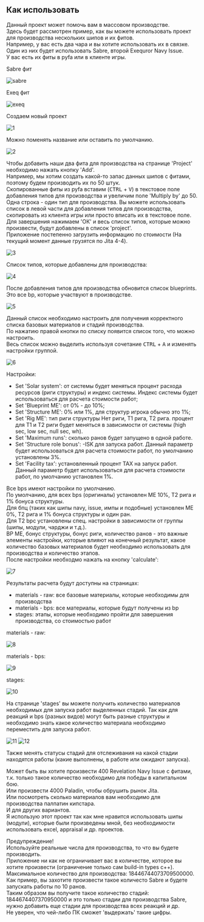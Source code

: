 ## Как использовать

Данный проект может помочь вам в массовом производстве.\
Здесь будет рассмотрен пример, как вы можете использовать проект для производства нескольких шипов и их фитов.\
Например, у вас есть два чара и вы хотите использовать их в связке.\
Один из них будет использовать Sabre, второй Exequror Navy Issue.\
У вас есть их фиты в pyfa или в клиенте игры.

Sabre фит

![sabre](../examples/example_sabre_pyfa.png)

Exeq фит

![exeq](../examples/example_exeq_pyfa.png)

Создаем новый проект

![1](../examples/example_01.png)

Можно поменять название или оставить по умолчанию.

![2](../examples/example_02.png)

Чтобы добавить наши два фита для производства на странице 'Project' необходимо нажать кнопку 'Add'.\
Например, мы хотим создать какой-то запас данных шипов с фитами, поэтому будем производить их по 50 штук.\
Скопированные фиты из pyfa вставим (<kbd>CTRL</kbd> + <kbd>V</kbd>) в текстовое поле добавления типов для производства и увеличим поле 'Multiply by' до 50.\
Одна строка - один тип для производства. Вы можете использовать список в левой части для добавления типов для производства, скопировать из клиента игры или просто вписать их в текстовое поле.\
Для завершения нажимаем 'OК' и весь список типов, которые можно произвести, будут добавлены в список 'project'.\
Приложение постепенно загрузить информацию по стоимости (На текущий момент данные грузятся по Jita 4-4).

![3](../examples/example_03.png)

Список типов, которые добавлены для производства:

![4](../examples/example_04.png)

После добавления типов для производства обновится список blueprints. Это все bp, которые участвуют в производстве.

![5](../examples/example_05.png)

Данный список необходимо настроить для получения корректного списка базовых материалов и стадий производства.\
По нажатию правой кнопки по списку появится список того, что можно настроить.\
Весь список можно выделить используя сочетание <kbd>CTRL</kbd> + <kbd>A</kbd> и изменять настройки группой.

![6](../examples/example_06.png)

Настройки:
- Set 'Solar system': от системы будет меняться процент расхода ресурсов (риги структуры) и индекс системы. Индекс системы будет использоваться для расчета стоимости работ;
- Set 'Blueprint ME': от 0% - до 10%;
- Set 'Structure ME': 0% или 1%, для структур игрока обычно это 1%;
- Set 'Rig ME': тип риги структуры Нет риги, T1 рига, Т2 рига. процент для Т1 и Т2 риги будет меняться в зависимости от системы (high sec, low sec, null sec, wh).
- Set 'Maximum runs': сколько ранов будет запущено в одной работе.
- Set 'Structure role bonus': -ISK для запуска работ. Данный параметр будет использоваться для расчета стоимости работ, по умолчанию установлены 3%.
- Set 'Facility tax': установленный процент TAX на запуск работ. Данный параметр будет использоваться для расчета стоимости работ, по умолчанию установлен 1%.

Все bps имеют настройки по умолчанию.\
По умолчанию, для всех bps (оригиналы) установлен ME 10%, T2 рига и 1% бонуса структуры.\
Для бпц (таких как шипы navy, issue, импы и подобные) установлен ME 0%, T2 рига и 1% бонуса структуры и один ран.\
Для T2 bpc установлены спец. настройки в зависимости от группы (шипы, модули, чарджи и т.д.).\
BP МЕ, бонус структуры, бонус риги, количество ранов - это важные элементы настройки, которые влияют на конечный результат, какое количество базовых материалов будет необходимо использовать для производства и количество этапов.\
После настройки необходмо нажать на кнопку 'calculate':

![7](../examples/example_07.png)

Результаты расчета будут доступны на страницах:
- materials - raw: все базовые материалы, которые необходимы для производства
- materials - bps: все материалы, которые будут получены из bp
- stages: этапы, которые необходимо пройти для завершения производства, со стоимостью работ

materials - raw:

![8](../examples/example_08.png)

materials - bps:

![9](../examples/example_09.png)

stages:

![10](../examples/example_10.png)

На странице 'stages' вы можете получить количество материалов необходимых для запуска работ выделенных стадий. Так как для реакций и bps (разных видов) могут быть разные структуры и необходимо знать какое количество материала необходимо переместить для запуска работ.

![11](../examples/example_11.png)
![12](../examples/example_12.png)

Также менять статусы стадий для отслеживания на какой стадии находятся работы (какие выполнены, в работе или ожидают запуска).


Может быть вы хотите произвести 400 Revelation Navy Issue с фитами, т.к. только такое количество необходимо для победы в капитальном бою.\
Или произвести 4000 Paladin, чтобы обрушить рынок Jita.\
Или посмотреть сколько материалов вам необходимо для производства палпатин кипстара.\
И для других вариантов.\
Я использую этот проект так как мне нравится использовать шипы (модули), которые были произведены мной, без необходимости использовать excel, appraisal и др. проектов.


Предупреждение!\
Используйте реальные числа для производства, то что вы будете производить.\
Приложение ни как не ограничивает вас в количестве, которое вы хотите произвести (ограничение только сам build-in types c++).\
Максимальное количество для производства: 18446744073709500000.\
Как пример, вы захотите произвести такое количесто Sabre и будете запускать работы по 10 ранов.\
Таким образом вы получите такое количество стадий: 1844674407370950000 и это только стадии для производства Sabre, нужно добавить еще стадии для производства всех реакций и др.\
Не уверен, что чей-либо ПК сможет 'выдержать' такие цифры.